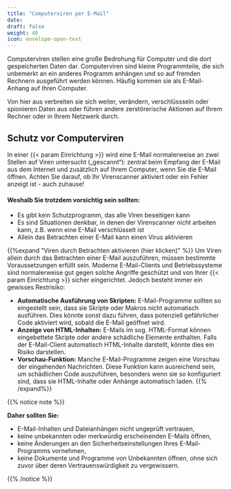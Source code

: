 ```yaml
---
title: "Computerviren per E-Mail"
date: 
draft: false
weight: 40
icon: envelope-open-text
---
```


Computerviren stellen eine große Bedrohung für Computer und die dort gespeicherten Daten dar. Computerviren sind kleine Programmteile, die sich unbemerkt an ein anderes Programm anhängen und so auf fremden Rechnern ausgeführt werden können. Häufig kommen sie als E-Mail-Anhang auf Ihren Computer.

Von hier aus verbreiten sie sich weiter, verändern, verschlüssseln oder spionieren Daten aus oder führen andere zerstörerische Aktionen auf Ihrem Rechner oder in Ihrem Netzwerk durch.

## Schutz vor Computerviren

In einer {{< param Einrichtung >}} wird eine E-Mail normalerweise an zwei Stellen auf Viren untersucht („gescannt“): zentral beim Empfang der E-Mail aus dem Internet und zusätzlich auf Ihrem Computer, wenn Sie die E-Mail öffnen. Achten Sie darauf, ob Ihr Virenscanner aktiviert oder ein Fehler anzeigt ist - auch zuhause!

#### Weshalb Sie trotzdem vorsichtig sein sollten:

- Es gibt kein Schutzprogramm, das alle Viren beseitigen kann
- Es sind Situationen denkbar, in denen der Virenscanner nicht arbeiten kann, z.B. wenn eine E-Mail verschlüsselt ist
- Allein das Betrachten einer E-Mail kann einen Virus aktivieren

{{%expand "Viren durch Betrachten aktivieren (hier klicken)" %}}
Um Viren allein durch das Betrachten einer E-Mail auszuführen, müssen bestimmte Voraussetzungen erfüllt sein. Moderne E-Mail-Clients und Betriebssysteme sind normalerweise gut gegen solche Angriffe geschützt und von Ihrer {{< param Einrichtung >}}  sicher eingerichtet. Jedoch besteht immer ein gewisses Restrisiko:

- **Automatische Ausführung von Skripten:** E-Mail-Programme sollten so eingestellt sein, dass sie Skripte oder Makros nicht automatisch ausführen. Dies könnte sonst dazu führen, dass potenziell gefährlicher Code aktiviert wird, sobald die E-Mail geöffnet wird.
- **Anzeige von HTML-Inhalten:** E-Mails im sog. HTML-Format können eingebettete Skripte oder andere schädliche Elemente enthalten. Falls der E-Mail-Client automatisch HTML-Inhalte darstellt, könnte dies ein Risiko darstellen.
- **Vorschau-Funktion:** Manche E-Mail-Programme zeigen eine Vorschau der eingehenden Nachrichten. Diese Funktion kann ausreichend sein, um schädlichen Code auszuführen, besonders wenn sie so konfiguriert sind, dass sie HTML-Inhalte oder Anhänge automatisch laden.
{{% /expand%}}

{{% notice note %}}

**Daher sollten Sie:**

- E-Mail-Inhalten und Dateianhängen nicht ungeprüft vertrauen,
- keine unbekannten oder merkwürdig erscheinenden E-Mails öffnen,
- keine Änderungen an den Sicherheitseinstellungen Ihres E-Mail-Programms vornehmen,
- keine Dokumente und Programme von Unbekannten öffnen, ohne sich zuvor über deren Vertrauenswürdigkeit zu vergewissern.

{{% /notice %}}

